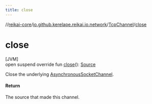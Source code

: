 ```yaml
---
title: close
---
```

//[reikai-core](../../../index.html)/[io.github.kerelape.reikai.io.network](../index.html)/[TcpChannel](index.html)/[close](close.html)



# close



[JVM]\
open suspend override fun [close](close.html)(): [Source](../../io.github.kerelape.reikai.io/-source/index.html)



Close the underlying [AsynchronousSocketChannel](https://docs.oracle.com/javase/8/docs/api/java/nio/channels/AsynchronousSocketChannel.html).



#### Return



The source that made this channel.




